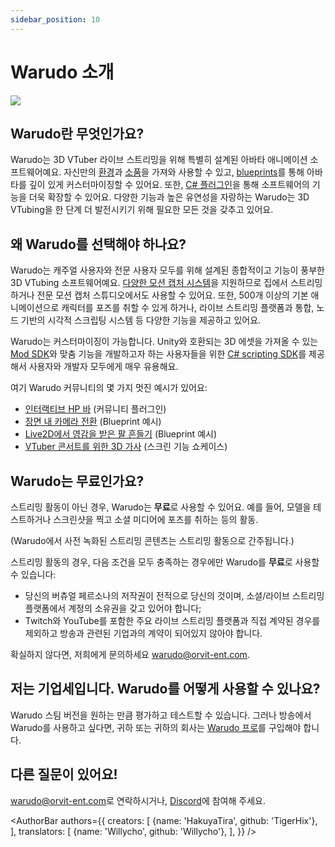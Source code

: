 ```yaml
---
sidebar_position: 10
---
```


# Warudo 소개

![](/doc-img/intro-cover.jpg)

## Warudo란 무엇인가요?

Warudo는 3D VTuber 라이브 스트리밍을 위해 특별히 설계된 아바타 애니메이션 소프트웨어예요. 자신만의 [환경](modding/environment-mod.md)과 [소품](modding/prop-mod.md)을 가져와 사용할 수 있고, [blueprints](blueprints/overview)를 통해 아바타를 깊이 있게 커스터마이징할 수 있어요. 또한, [C# 플러그인](modding/mod-sdk.md)을 통해 소프트웨어의 기능을 더욱 확장할 수 있어요. 다양한 기능과 높은 유연성을 자랑하는 Warudo는 3D VTubing을 한 단계 더 발전시키기 위해 필요한 모든 것을 갖추고 있어요.

## 왜 Warudo를 선택해야 하나요?

Warudo는 캐주얼 사용자와 전문 사용자 모두를 위해 설계된 종합적이고 기능이 풍부한 3D VTubing 소프트웨어예요. [다양한 모션 캡처 시스템](mocap/overview.md)을 지원하므로 집에서 스트리밍하거나 전문 모션 캡처 스튜디오에서도 사용할 수 있어요. 또한, 500개 이상의 기본 애니메이션으로 캐릭터를 포즈를 취할 수 있게 하거나, 라이브 스트리밍 플랫폼과 통합, 노드 기반의 시각적 스크립팅 시스템 등 다양한 기능을 제공하고 있어요.

Warudo는 커스터마이징이 가능합니다. Unity와 호환되는 3D 에셋을 가져올 수 있는 [Mod SDK](modding/mod-sdk.md)와 맞춤 기능을 개발하고자 하는 사용자들을 위한 [C# scripting SDK](scripting/overview.md)를 제공해서 사용자와 개발자 모두에게 매우 유용해요.

여기 Warudo 커뮤니티의 몇 가지 멋진 예시가 있어요:

- [인터랙티브 HP 바](https://twitter.com/FelineEntity/status/1688245064328179712/) (커뮤니티 플러그인)
- [장면 내 카메라 전환](https://twitter.com/CaelesArkay/status/1695941921422606532/) (Blueprint 예시)
- [Live2D에서 영감을 받은 팔 흔들기](https://twitter.com/hakuyalabs/status/1705754833838281181/) (Blueprint 예시)
- [VTuber 콘서트를 위한 3D 가사](https://twitter.com/lucas_VTuber/status/1714576354983952486/) (스크린 기능 쇼케이스)

## Warudo는 무료인가요?

스트리밍 활동이 아닌 경우, Warudo는 **무료**로 사용할 수 있어요. 예를 들어, 모델을 테스트하거나 스크린샷을 찍고 소셜 미디어에 포즈를 취하는 등의 활동.

(Warudo에서 사전 녹화된 스트리밍 콘텐츠는 스트리밍 활동으로 간주됩니다.)

스트리밍 활동의 경우, 다음 조건을 모두 충족하는 경우에만 Warudo를 **무료**로 사용할 수 있습니다:

* 당신의 버츄얼 페르소나의 저작권이 전적으로 당신의 것이며, 소셜/라이브 스트리밍 플랫폼에서 계정의 소유권을 갖고 있어야 합니다;
* Twitch와 YouTube를 포함한 주요 라이브 스트리밍 플랫폼과 직접 계약된 경우를 제외하고 방송과 관련된 기업과의 계약이 되어있지 않아야 합니다.

확실하지 않다면, 저희에게 문의하세요 warudo@orvit-ent.com.

## 저는 기업세입니다. Warudo를 어떻게 사용할 수 있나요?

Warudo 스팀 버전을 원하는 만큼 평가하고 테스트할 수 있습니다. 그러나 방송에서 Warudo를 사용하고 싶다면, 귀하 또는 귀하의 회사는 [Warudo 프로](pro.md)를 구입해야 합니다.

## 다른 질문이 있어요!

[warudo@orvit-ent.com](mailto:warudo@orvit-ent.com)로 연락하시거나, [Discord](https://discord.gg/warudo)에 참여해 주세요.

<AuthorBar authors={{
  creators: [
    {name: 'HakuyaTira', github: 'TigerHix'},
  ],
  translators: [
    {name: 'Willycho', github: 'Willycho'},
  ],
}} />
